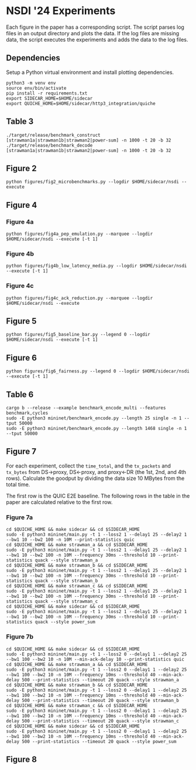 # NSDI '24 Experiments

Each figure in the paper has a corresponding script. The script parses log files
in an output directory and plots the data. If the log files are missing data,
the script executes the experiments and adds the data to the log files.

## Dependencies

Setup a Python virtual environment and install plotting dependencies.

```
python3 -m venv env
source env/bin/activate
pip install -r requirements.txt
export SIDECAR_HOME=$HOME/sidecar
export QUICHE_HOME=$HOME/sidecar/http3_integration/quiche
```

## Table 3

```
./target/release/benchmark_construct [strawman1a|strawman1b|strawman2|power-sum] -n 1000 -t 20 -b 32
./target/release/benchmark_decode [strawman1a|strawman1b|strawman2|power-sum] -n 1000 -t 20 -b 32
```

## Figure 2

```
python figures/fig2_microbenchmarks.py --logdir $HOME/sidecar/nsdi --execute
```

## Figure 4

### Figure 4a

```
python figures/fig4a_pep_emulation.py --marquee --logdir $HOME/sidecar/nsdi --execute [-t 1]
```

### Figure 4b

```
python figures/fig4b_low_latency_media.py --logdir $HOME/sidecar/nsdi --execute [-t 1]
```

### Figure 4c

```
python figures/fig4c_ack_reduction.py --marquee --logdir $HOME/sidecar/nsdi --execute
```

## Figure 5

```
python figures/fig5_baseline_bar.py --legend 0 --logdir $HOME/sidecar/nsdi --execute [-t 1]
```

## Figure 6

```
python figures/fig6_fairness.py --legend 0 --logdir $HOME/sidecar/nsdi --execute [-t 1]
```

## Table 6

```
cargo b --release --example benchmark_encode_multi --features benchmark,cycles
sudo -E python3 mininet/benchmark_encode.py --length 25 single -n 1 --tput 50000
sudo -E python3 mininet/benchmark_encode.py --length 1468 single -n 1 --tput 50000
```

## Figure 7

For each experiment, collect the `time_total`, and the `tx_packets` and `tx_bytes`
from DS->proxy, DS<-proxy, and proxy<-DR (the 1st, 2nd, and 4th rows). Calculate
the goodput by dividing the data size 10 MBytes from the total time.

The first row is the QUIC E2E baseline. The following rows in the table in the
paper are calculated relative to the first row.

### Figure 7a

```
cd $QUICHE_HOME && make sidecar && cd $SIDECAR_HOME
sudo -E python3 mininet/main.py -t 1 --loss2 1 --delay1 25 --delay2 1 --bw1 10 --bw2 100 -n 10M --print-statistics quic
cd $QUICHE_HOME && make strawman_a && cd $SIDECAR_HOME
sudo -E python3 mininet/main.py -t 1 --loss2 1 --delay1 25 --delay2 1 --bw1 10 --bw2 100 -n 10M --frequency 30ms --threshold 10 --print-statistics quack --style strawman_a
cd $QUICHE_HOME && make strawman_b && cd $SIDECAR_HOME
sudo -E python3 mininet/main.py -t 1 --loss2 1 --delay1 25 --delay2 1 --bw1 10 --bw2 100 -n 10M --frequency 30ms --threshold 10 --print-statistics quack --style strawman_b
cd $QUICHE_HOME && make strawman_c && cd $SIDECAR_HOME
sudo -E python3 mininet/main.py -t 1 --loss2 1 --delay1 25 --delay2 1 --bw1 10 --bw2 100 -n 10M --frequency 30ms --threshold 10 --print-statistics quack --style strawman_c
cd $QUICHE_HOME && make sidecar && cd $SIDECAR_HOME
sudo -E python3 mininet/main.py -t 1 --loss2 1 --delay1 25 --delay2 1 --bw1 10 --bw2 100 -n 10M --frequency 30ms --threshold 10 --print-statistics quack --style power_sum
```

### Figure 7b

```
cd $QUICHE_HOME && make sidecar && cd $SIDECAR_HOME
sudo -E python3 mininet/main.py -t 1 --loss2 0 --delay1 1 --delay2 25 --bw1 100 --bw2 10 -n 10M --min-ack-delay 10 --print-statistics quic
cd $QUICHE_HOME && make strawman_a && cd $SIDECAR_HOME
sudo -E python3 mininet/main.py -t 1 --loss2 0 --delay1 1 --delay2 25 --bw1 100 --bw2 10 -n 10M --frequency 10ms --threshold 40 --min-ack-delay 500 --print-statistics --timeout 20 quack --style strawman_a
cd $QUICHE_HOME && make strawman_b && cd $SIDECAR_HOME
sudo -E python3 mininet/main.py -t 1 --loss2 0 --delay1 1 --delay2 25 --bw1 100 --bw2 10 -n 10M --frequency 10ms --threshold 40 --min-ack-delay 500 --print-statistics --timeout 20 quack --style strawman_b
cd $QUICHE_HOME && make strawman_c && cd $SIDECAR_HOME
sudo -E python3 mininet/main.py -t 1 --loss2 0 --delay1 1 --delay2 25 --bw1 100 --bw2 10 -n 10M --frequency 10ms --threshold 40 --min-ack-delay 500 --print-statistics --timeout 20 quack --style strawman_c
cd $QUICHE_HOME && make sidecar && cd $SIDECAR_HOME
sudo -E python3 mininet/main.py -t 1 --loss2 0 --delay1 1 --delay2 25 --bw1 100 --bw2 10 -n 10M --frequency 10ms --threshold 40 --min-ack-delay 500 --print-statistics --timeout 20 quack --style power_sum

```

## Figure 8